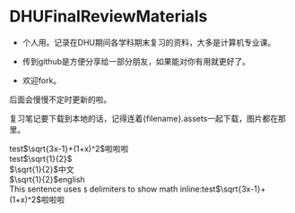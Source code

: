 # DHUFinalReviewMaterials

- 个人用。记录在DHU期间各学科期末复习的资料，大多是计算机专业课。

- 传到github是方便分享给一部分朋友，如果能对你有用就更好了。
- 欢迎fork。

后面会慢慢不定时更新的啦。

复习笔记要下载到本地的话，记得连着{filename}.assets一起下载，图片都在那里。

test$\sqrt{3x-1}+(1+x)^2$啦啦啦  
test$\sqrt{1}{2}$  
$\sqrt{1}{2}$中文  
$\sqrt{1}{2}$english  
This sentence uses `$` delimiters to show math inline:test$\sqrt{3x-1}+(1+x)^2$啦啦啦  

